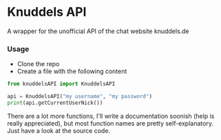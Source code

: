 # Knuddels API
A wrapper for the unofficial API of the chat website knuddels.de

### Usage
- Clone the repo
- Create a file with the following content
```python
from knuddelsAPI import KnuddelsAPI

api = KnuddelsAPI("my username", "my password")
print(api.getCurrentUserNick())
```
There are a lot more functions, I'll write a documentation soonish (help is really appreciated), but most function names are pretty self-explanatory. Just have a look at the source code.
